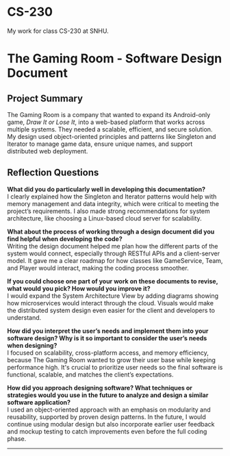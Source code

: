 # CS-230
My work for class CS-230 at SNHU.
# The Gaming Room - Software Design Document

## Project Summary
The Gaming Room is a company that wanted to expand its Android-only game, *Draw It or Lose It*, into a web-based platform that works across multiple systems. They needed a scalable, efficient, and secure solution. My design used object-oriented principles and patterns like Singleton and Iterator to manage game data, ensure unique names, and support distributed web deployment.

## Reflection Questions

**What did you do particularly well in developing this documentation?**  
I clearly explained how the Singleton and Iterator patterns would help with memory management and data integrity, which were critical to meeting the project’s requirements. I also made strong recommendations for system architecture, like choosing a Linux-based cloud server for scalability.

**What about the process of working through a design document did you find helpful when developing the code?**  
Writing the design document helped me plan how the different parts of the system would connect, especially through RESTful APIs and a client-server model. It gave me a clear roadmap for how classes like GameService, Team, and Player would interact, making the coding process smoother.

**If you could choose one part of your work on these documents to revise, what would you pick? How would you improve it?**  
I would expand the System Architecture View by adding diagrams showing how microservices would interact through the cloud. Visuals would make the distributed system design even easier for the client and developers to understand.

**How did you interpret the user’s needs and implement them into your software design? Why is it so important to consider the user’s needs when designing?**  
I focused on scalability, cross-platform access, and memory efficiency, because The Gaming Room wanted to grow their user base while keeping performance high. It's crucial to prioritize user needs so the final software is functional, scalable, and matches the client’s expectations.

**How did you approach designing software? What techniques or strategies would you use in the future to analyze and design a similar software application?**  
I used an object-oriented approach with an emphasis on modularity and reusability, supported by proven design patterns. In the future, I would continue using modular design but also incorporate earlier user feedback and mockup testing to catch improvements even before the full coding phase.

---



